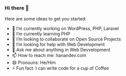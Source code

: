 ### Hi there 👋

<!--
**vuhanan/vuhanan** is a ✨ _special_ ✨ repository because its `README.md` (this file) appears on your GitHub profile.
-->

Here are some ideas to get you started:

- 🔭 I’m currently working on WordPress, PHP, Laravel
- 🌱 I’m currently learning PHP
- 👯 I’m looking to collaborate on Open Source Projects
- 🤔 I’m looking for help with Web Development
- 💬 Ask me about anything in Web Devvelopment
- 📫 How to reach me: hanandev.com
- 😄 Pronouns: He/Him
- ⚡ Fun fact: I can write code for a cup of Coffee

